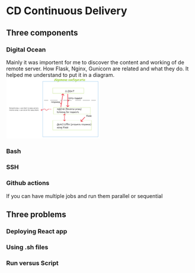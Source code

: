# CD Continuous Delivery

## Three components

### Digital Ocean

Mainly it was importent for me to discover the content and working of de remote server. How Flask, Nginx, Gunicorn are related and what they do. It helped me understand to put it in a diagram.  
<img src="./static/images/configuration.png" alt="schema" width="50%"/>

### Bash

### SSH

### Github actions

If you can have multiple jobs and run them parallel or sequential

## Three problems

### Deploying React app

### Using .sh files

### Run versus Script
